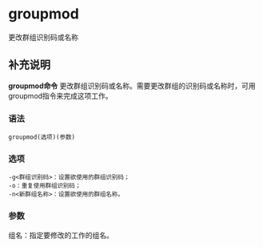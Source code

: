 groupmod
===

更改群组识别码或名称

## 补充说明

**groupmod命令** 更改群组识别码或名称。需要更改群组的识别码或名称时，可用groupmod指令来完成这项工作。

### 语法  

```shell
groupmod(选项)(参数)
```

### 选项  

```shell
-g<群组识别码>：设置欲使用的群组识别码；
-o：重复使用群组识别码；
-n<新群组名称>：设置欲使用的群组名称。
```

### 参数  

组名：指定要修改的工作的组名。


<!-- Linux命令行搜索引擎：https://jaywcjlove.github.io/linux-command/ -->
